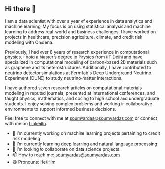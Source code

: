 ## Hi there 👋

I am a data scientist with over a year of experience in data analytics and machine learning. My focus is on using statistical analysis and machine learning to address real-world and business challenges. I have worked on projects in healthcare, precision agriculture, climate, and credit risk modeling with Omdena.

Previously, I had over 8 years of research experience in computational physics. I hold a Master’s degree in Physics from IIT Delhi and have specialized in computational modeling of carbon-based 2D materials such as graphene and its heterostructures. Additionally, I have contributed to neutrino detector simulations at Fermilab's Deep Underground Neutrino Experiment (DUNE) to study neutrino-matter interactions.

I have authored seven research articles on computational materials modeling in reputed journals, presented at international conferences, and taught physics, mathematics, and coding to high school and undergraduate students. I enjoy solving complex problems and working in collaborative environments to support informed business decisions.

Feel free to connect with me at [soumyardas@soumyardas.com](mailto:soumyardas@soumyardas.com) or connect with me on [LinkedIn](https://www.linkedin.com/in/soumyardas90).

- 🔭 I’m currently working on machine learning projects pertaining to credit risk modeling.
- 🌱 I’m currently learning deep learning and natural language processing.
- 👯 I’m looking to collaborate on data science projects.
- 📫 How to reach me: soumyardas@soumyardas.com
- 😄 Pronouns: He/Him

<!--
- 🔭 I’m currently working on ...
- 🌱 I’m currently learning ...
- 👯 I’m looking to collaborate on ...
- 🤔 I’m looking for help with ...
- 💬 Ask me about ...
- 📫 How to reach me: ...
- 😄 Pronouns: ...
- ⚡ Fun fact: ...

